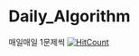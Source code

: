 # Daily_Algorithm
매일매일 1문제씩
[![HitCount](http://hits.dwyl.com/kimYH-KU/Daily_Algorithm.svg)](http://hits.dwyl.com/kimYH-KU/Daily_Algorithm)


